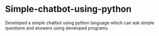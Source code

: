 # Simple-chatbot-using-python

Developed a simple chatbot using python language which can ask simple questions and answers using developed programs.
